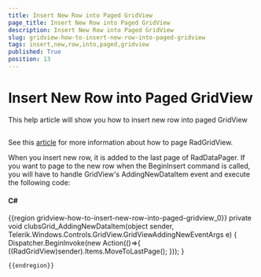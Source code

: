 ```yaml
---
title: Insert New Row into Paged GridView
page_title: Insert New Row into Paged GridView
description: Insert New Row into Paged GridView
slug: gridview-how-to-insert-new-row-into-paged-gridview
tags: insert,new,row,into,paged,gridview
published: True
position: 13
---
```


# Insert New Row into Paged GridView



This help article will show you how to insert new row into paged GridView
      

## 

See this [article](FDBBFA08-24CE-4FE6-AFEE-DAFEC25A9C0D#Paging_RadGridView) for more information about how to page RadGridView.
        

When you insert new row, it is added to the last page of RadDataPager. If you want to page to the new row when the BeginInsert command is called, you will have to handle GridView's AddingNewDataItem event and execute the following code:
        

#### __C#__

{{region gridview-how-to-insert-new-row-into-paged-gridview_0}}
	   private void clubsGrid_AddingNewDataItem(object sender, Telerik.Windows.Controls.GridView.GridViewAddingNewEventArgs e)
	        {
	          Dispatcher.BeginInvoke(new Action(()=>{
	            ((RadGridView)sender).Items.MoveToLastPage();
	          }));
	        }
	
	{{endregion}}


